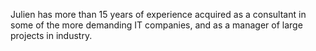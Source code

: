 Julien has more than 15 years of experience acquired as a consultant in some of the more demanding IT companies, and as a manager of large projects in industry.